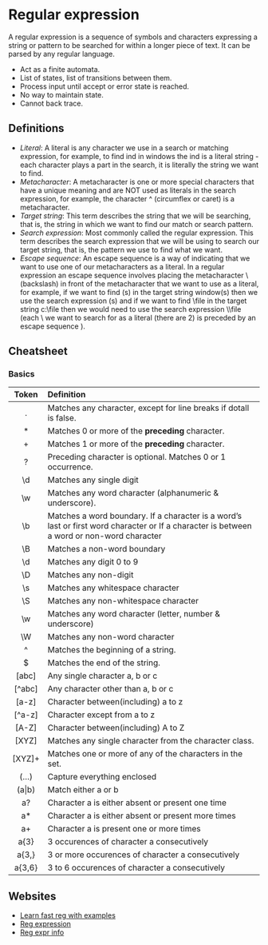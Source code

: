 # Regular expression

A regular expression is a sequence of symbols and characters expressing a string or pattern to be searched for within a longer piece of text. It can be parsed by any regular language.

* Act as a finite automata.
* List of states, list of transitions between them.
* Process input until accept or error state is reached.
* No way to maintain state.
* Cannot back trace.

## Definitions

* *Literal*: A literal is any character we use in a search or matching expression, for example, to find ind in windows the ind is a literal string - each character plays a part in the search, it is literally the string we want to find.
* *Metacharacter*: A metacharacter is one or more special characters that have a unique meaning and are NOT used as literals in the search expression, for example, the character ^ (circumflex or caret) is a metacharacter.
* *Target string*: This term describes the string that we will be searching, that is, the string in which we want to find our match or search pattern.
* *Search expression*: Most commonly called the regular expression. This term describes the search expression that we will be using to search our target string, that is, the pattern we use to find what we want.
* *Escape sequence*: An escape sequence is a way of indicating that we want to use one of our metacharacters as a literal. In a regular expression an escape sequence involves placing the metacharacter \ (backslash) in front of the metacharacter that we want to use as a literal, for example, if we want to find (s) in the target string window(s) then we use the search expression \(s\) and if we want to find \\file in the target string c:\\file then we would need to use the search expression \\\\file (each \ we want to search for as a literal (there are 2) is preceded by an escape sequence \).

## Cheatsheet

### Basics

| Token   |      Definition|
|:----------:|:-------------|
| . |  Matches any character, except for line breaks if dotall is false. |
| * |  Matches 0 or more of the **preceding** character. |
| + |  Matches 1 or more of the **preceding** character. |
| ? |  Preceding character is optional. Matches 0 or 1 occurrence. |
| \d |  Matches any single digit |
| \w |  Matches any word character (alphanumeric & underscore). |
| \b | 	Matches a word boundary. If a character is a word’s last or first word character or If a character is between a word or non-word character |
| \B | 	Matches a non-word boundary |
| \d | 	Matches any digit 0 to 9 |
| \D | 	Matches any non-digit |
| \s | 	Matches any whitespace character |
| \S | 	Matches any non-whitespace character |
| \w | 	Matches any word character (letter, number & underscore) |
| \W | 	Matches any non-word character |
| ^ |  Matches the beginning of a string. |
| $ | Matches the end of the string. |
| [abc] | 	Any single character a, b or c |
| [^abc] | 	Any character other than a, b or c |
| [a-z] | 	Character between(including) a to z |
| [\^a-z] | 	Character except from a to z |
| [A-Z] | 	Character between(including) A to Z |
| [XYZ] | Matches any single character from the character class. |
| [XYZ]+ | Matches one or more of any of the characters in the set. |
| (…) | 	Capture everything enclosed |
| (a&#124;b) | 	Match either a or b |
| a? | 	Character a is either absent or present one time |
| a* | 	Character a is either absent or present more times |
| a+ | 	Character a is present one or more times |
| a{3} | 	3 occurences of character a consecutively |
| a{3,} | 	3 or more occurences of character a consecutively |
| a{3,6} | 	3 to 6 occurences of character a consecutively |

## Websites

* [Learn fast reg with examples](https://regexone.com/)
* [Reg expression](http://regexr.com/)
* [Reg expr info](http://www.regular-expressions.info)
